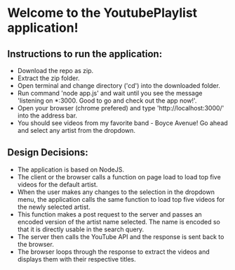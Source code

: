 <h1>Welcome to the YoutubePlaylist application!</h1>

<h2>Instructions to run the application:</h2>

<ul>
	<li>Download the repo as zip.</li>
	<li>Extract the zip folder.</li>
	<li>Open terminal and change directory ('cd') into the downloaded folder.</li>
	<li>Run command 'node app.js' and wait until you see the message 'listening on *:3000. Good to go and check out the app now!'.</li>
	<li>Open your browser (chrome prefered) and type 'http://localhost:3000/' into the address bar.</li>
	<li>You should see videos from my favorite band - Boyce Avenue! Go ahead and select any artist from the dropdown.</li>
</ul>

<h2>Design Decisions:</h2>

<ul>
	<li>The application is based on NodeJS.</li>
	<li>The client or the browser calls a function on page load to load top five videos for the default artist.</li>
	<li>When the user makes any changes to the selection in the dropdown menu, the application calls the same function to load top five videos for the newly selected artist.</li>
	<li>This function makes a post request to the server and passes an encoded version of the artist name selected. The name is encoded so that it is directly usable in the search query.</li>
	<li>The server then calls the YouTube API and the response is sent back to the browser.</li>
	<li>The browser loops through the response to extract the videos and displays them with their respective titles.</li>
</ul>
